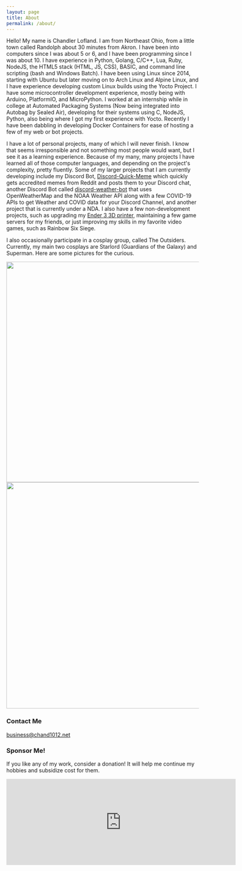 ```yaml
---
layout: page
title: About
permalink: /about/
---
```




Hello! My name is Chandler Lofland. I am from Northeast Ohio, from a little town called Randolph about 30 minutes from Akron. I have been into computers since I was about 5 or 6, and I have been programming since I was about 10. I have experience in Python, Golang, C/C++, Lua, Ruby, NodeJS, the HTML5 stack (HTML, JS, CSS), BASIC, and command line scripting (bash and Windows Batch). I have been using Linux since 2014, starting with Ubuntu but later moving on to Arch Linux and Alpine Linux, and I have experience developing custom Linux builds using the Yocto Project. I have some microcontroller development experience, mostly being with Arduino, PlatformIO, and MicroPython. I worked at an internship while in college at Automated Packaging Systems (Now being integrated into Autobag by Sealed Air), developing for their systems using C, NodeJS, Python, also being where I got my first experience with Yocto. Recently I have been dabbling in developing Docker Containers for ease of hosting a few of my web or bot projects.

I have a lot of personal projects, many of which I will never finish. I know that seems irresponsible and not something most people would want, but I see it as a learning experience. Because of my many, many projects I have learned all of those computer languages, and depending on the project's complexity, pretty fluently. Some of my larger projects that I am currently developing include my Discord Bot, [Discord-Quick-Meme](https://github.com/chand1012/Discord-Quick-Meme) which quickly gets accredited memes from Reddit and posts them to your Discord chat, another Discord Bot called [discord-weather-bot](https://github.com/chand1012/discord-weather-bot) that uses OpenWeatherMap and the NOAA Weather API along with a few COVID-19 APIs to get Weather and COVID data for your Discord Channel, and another project that is currently under a NDA. I also have a few non-development projects, such as upgrading my [Ender 3 3D printer](https://chand1012.dev/3dprintingintro/), maintaining a few game servers for my friends, or just improving my skills in my favorite video games, such as Rainbow Six Siege.

I also occasionally participate in a cosplay group, called The Outsiders. Currently, my main two cosplays are Starlord (Guardians of the Galaxy) and Superman. Here are some pictures for the curious.

<img src="https://i.imgur.com/vqPcf7l.jpg" height="576" width="1024"/>

<img src="https://i.imgur.com/9ZfWYIX.jpg" height="591" width="998"/>

### Contact Me

[business@chand1012.net](mailto:business@chand1012.net)

### Sponsor Me!

If you like any of my work, consider a donation! It will help me continue my hobbies and subsidize cost for them.

<iframe src="https://github.com/sponsors/chand1012/card" title="Sponsor chand1012" height="225" width="600" style="border: 0;"></iframe>
